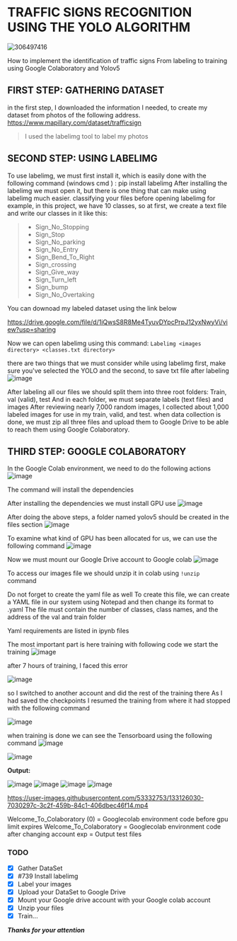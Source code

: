 # TRAFFIC SIGNS RECOGNITION USING THE YOLO ALGORITHM

![306497416](https://user-images.githubusercontent.com/53332753/126833194-a648432d-a450-49e3-9fcc-479455990a48.jpg)



How to implement the identification of traffic signs From labeling to training using Google Colaboratory and Yolov5

## FIRST STEP: GATHERING DATASET

in the first step, I downloaded the information I needed, to create my dataset from photos of the following address.
https://www.mapillary.com/dataset/trafficsign

>I used the labelimg tool to label my photos


## SECOND STEP: USING LABELIMG

To use labelimg, we must first install it, which is easily done with the following command (windows cmd ) :
pip install labelimg
After installing the labelimg we must open it, but there is one thing that can make using labelimg much easier.
classifying your files before opening labelimg
for example, in this project, we have 10 classes, so at first, we create a text file and write our classes in it
like this:

> - Sign_No_Stopping
> - Sign_Stop  
> - Sign_No_parking 
> - Sign_No_Entry 
> - Sign_Bend_To_Right 
> -  Sign_crossing 
> -  Sign_Give_way 
> -  Sign_Turn_left 
> -  Sign_bump 
> -  Sign_No_Overtaking

You can downoad my labeled dataset using the link below

https://drive.google.com/file/d/1iQwsS8R8Me4TyuvDYpcPrpJ12yxNwyVi/view?usp=sharing


Now we can open labelimg using this command:
`Labelimg <images directory> <classes.txt directory>`
  
there are two things that we must consider while using labelimg
first, make sure you've selected the YOLO
and the second, to save txt file after labeling
  ![image](https://user-images.githubusercontent.com/53332753/126833314-68ed7520-f4ec-451c-992c-ac0bbad2fb24.png)

  After labeling all our files we should split them into three root folders:
Train, val (valid), test
And in each folder, we must separate labels (text files) and images
  After reviewing nearly 7,000 random images, I collected about 1,000 labeled images for use in my train, valid, and test.
when data collection is done, we must zip all three files and upload them to Google Drive to be able to reach them using Google Colaboratory.
  
## THIRD STEP: GOOGLE COLABORATORY
In the Google Colab environment, we need to do the following actions  
  ![image](https://user-images.githubusercontent.com/53332753/126833474-255437e4-ad7e-4d3c-9e8b-36c9e052d1fe.png)
  
  The command will install the dependencies
  
  After installing the dependencies we must install GPU use
  ![image](https://user-images.githubusercontent.com/53332753/126833552-0d1f6807-3d65-470c-b063-3a568e24c2e2.png)

 After doing the above steps, a folder named yolov5 should be created in the files section
  ![image](https://user-images.githubusercontent.com/53332753/126833580-15fafe5c-1dc6-425b-90ed-f94306bea64a.png)

  To examine what kind of GPU has been allocated for us, we can use the following command
  ![image](https://user-images.githubusercontent.com/53332753/126833609-952dda0a-b52f-4390-b5df-0570cc18f052.png)

  Now we must mount our Google Drive account to Google colab
![image](https://user-images.githubusercontent.com/53332753/126833622-4c3ac6cd-4660-4bf9-8d37-dbdbb9ab8b19.png)

  To access our images file we should unzip it in colab using `!unzip` command
  
  Do not forget to create the yaml file as well
To create this file, we can create a YAML file in our system using Notepad and then change its format to .yaml
The file must contain the number of classes, class names, and the address of the val and train folder

Yaml requirements are listed in ipynb files
  
The most important part is here training
with following code we start the training
  ![image](https://user-images.githubusercontent.com/53332753/126833906-cd27a6d9-8ded-42b2-bbbd-b21300a98a43.png)

 after 7 hours of training, I faced this error
  
![image](https://user-images.githubusercontent.com/53332753/126833932-ee6e105e-6e66-4dc0-b35e-a83aea796600.png)

so I switched to another account and did the rest of the training there
As I had saved the checkpoints
I resumed the training from where it had stopped with the following command
  
![image](https://user-images.githubusercontent.com/53332753/126833947-6cc64f15-6377-4c4d-b067-fefa48857098.png)
  
  when training is done we can see the Tensorboard using the following command
  ![image](https://user-images.githubusercontent.com/53332753/126834027-e75b238b-15cb-4dcd-a594-6615f2b6adcc.png)

  ![image](https://user-images.githubusercontent.com/53332753/126834061-5fd4682a-da4b-44b9-9316-203ce68faf4f.png)

  
 **Output:**
  
  
![image](https://user-images.githubusercontent.com/53332753/126834111-06e50372-8acb-4ae5-8cab-b5f84f73bf1f.png) ![image](https://user-images.githubusercontent.com/53332753/126834126-7e852924-1846-4a31-8dd9-8dc9020ac02d.png) ![image](https://user-images.githubusercontent.com/53332753/126834149-cf062522-ddfd-431a-9b15-09c6338f0a19.png) ![image](https://user-images.githubusercontent.com/53332753/126834101-b4a1a273-d166-473f-933a-4abe24c3b115.png) 




https://user-images.githubusercontent.com/53332753/133126030-7030297c-3c2f-459b-84c1-406dbec46f14.mp4




Welcome_To_Colaboratory (0) = Googlecolab environment code before gpu limit expires
Welcome_To_Colaboratory = Googlecolab environment code after changing account
exp = Output test files
 
### TODO
- [x] Gather DataSet
- [x] #739 Install labelimg
- [x] Label your images
- [x] Upload your DataSet to Google Drive
- [x] Mount your Google drive account with your Google colab account
- [x] Unzip your files
- [x] Train...

***Thanks for your attention***

